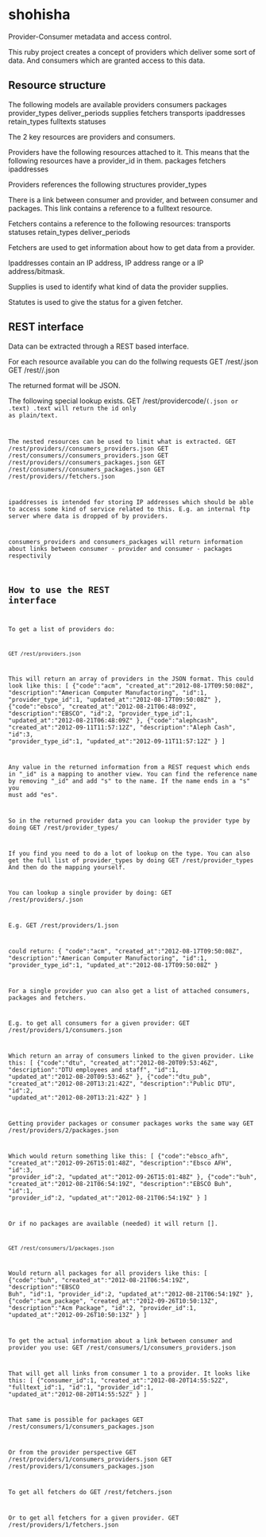 shohisha
========

Provider-Consumer metadata and access control.

This ruby project creates a concept of providers which deliver some sort of
data. And consumers which are granted access to this data.

Resource structure
------------------

The following models are available
    providers
    consumers
    packages
    provider_types
    deliver_periods
    supplies
    fetchers
    transports
    ipaddresses
    retain_types
    fulltexts
    statuses

The 2 key resources are providers and consumers.

Providers have the following resources attached to it. This means that the
following resources have a provider_id in them.
    packages
    fetchers
    ipaddresses

Providers references the following structures
    provider_types

There is a link between consumer and provider, and between consumer
and packages.
This link contains a reference to a fulltext resource.

Fetchers contains a reference to the following resources:
    transports
    statuses
    retain_types
    deliver_periods

Fetchers are used to get information about how to get data from a provider.

Ipaddresses contain an IP address, IP address range or a IP address/bitmask.

Supplies is used to identify what kind of data the provider supplies.

Statutes is used to give the status for a given fetcher.


REST interface
--------------

Data can be extracted through a REST based interface.

For each resource available you can do the follwing requests
    GET /rest/<resource>.json
    GET /rest/<resource>/<id>.json

The returned format will be JSON.

The following special lookup exists.
    GET /rest/providercode/<code>(.json or .text)
.text will return the id only as plain/text.

The nested resources can be used to limit what is extracted.
    GET /rest/providers/<id>/consumers_providers.json
    GET /rest/consumers/<id>/consumers_providers.json
    GET /rest/providers/<id>/consumers_packages.json
    GET /rest/consumers/<id>/consumers_packages.json
    GET /rest/providers/<id>/fetchers.json

ipaddresses is intended for storing IP addresses which should be able to access
some kind of service related to this. E.g. an internal ftp server where data
is dropped of by providers.

consumers_providers and consumers_packages will return information about
links between consumer - provider and consumer - packages respectivily

How to use the REST interface
-----------------------------

To get a list of providers do:

    GET /rest/providers.json

This will return an array of providers in the JSON format.
This could look like this:
[
  {"code":"acm",
   "created_at":"2012-08-17T09:50:08Z",
   "description":"American Computer Manufactoring",
   "id":1,
   "provider_type_id":1,
   "updated_at":"2012-08-17T09:50:08Z"
  },
  {"code":"ebsco",
   "created_at":"2012-08-21T06:48:09Z",
   "description":"EBSCO",
   "id":2,
   "provider_type_id":1,
   "updated_at":"2012-08-21T06:48:09Z"
  },
  {"code":"alephcash",
   "created_at":"2012-09-11T11:57:12Z",
   "description":"Aleph Cash",
   "id":3,
   "provider_type_id":1,
   "updated_at":"2012-09-11T11:57:12Z"
  }
]

Any value in the returned information from a REST request which ends in 
"_id" is a mapping to another view.
You can find the reference name by removing "_id" and add "s" to the name.
If the name ends in a "s" you must add "es".

So in the returned provider data you can lookup the provider type by doing
  GET /rest/provider_types/<value>

If you find you need to do a lot of lookup on the type. You can also get the
full list of provider_types by doing
  GET /rest/provider_types
And then do the mapping yourself.

You can lookup a single provider by doing:
  GET /rest/providers/<id>.json

E.g.
  GET /rest/providers/1.json

could return:
{
  "code":"acm",
  "created_at":"2012-08-17T09:50:08Z",
  "description":"American Computer Manufactoring",
  "id":1,
  "provider_type_id":1,
  "updated_at":"2012-08-17T09:50:08Z"
}

For a single provider yuo can also get a list of attached consumers, packages
and fetchers.

E.g. to get all consumers for a given provider:
    GET /rest/providers/1/consumers.json

Which return an array of consumers linked to the given provider.
Like this:
[
  {"code":"dtu",
   "created_at":"2012-08-20T09:53:46Z",
   "description":"DTU employees and staff",
   "id":1,
   "updated_at":"2012-08-20T09:53:46Z"
  },
  {"code":"dtu_pub",
   "created_at":"2012-08-20T13:21:42Z",
   "description":"Public DTU",
   "id":2,
   "updated_at":"2012-08-20T13:21:42Z"
  }
]

Getting provider packages or consumer packages works the same way
    GET /rest/providers/2/packages.json

Which would return something like this:
[
  {"code":"ebsco_afh",
   "created_at":"2012-09-26T15:01:48Z",
   "description":"Ebsco AFH",
   "id":3,
   "provider_id":2,
   "updated_at":"2012-09-26T15:01:48Z"
  },
  {"code":"buh",
   "created_at":"2012-08-21T06:54:19Z",
   "description":"EBSCO Buh",
   "id":1,
   "provider_id":2,
   "updated_at":"2012-08-21T06:54:19Z"
  }
]

Or if no packages are available (needed) it will return [].

    GET /rest/consumers/1/packages.json

Would return all packages for all providers like this:
[
  {"code":"buh",
   "created_at":"2012-08-21T06:54:19Z",
   "description":"EBSCO Buh",
   "id":1,
   "provider_id":2,
   "updated_at":"2012-08-21T06:54:19Z"
  },
  {"code":"acm_package",
   "created_at":"2012-09-26T10:50:13Z",
   "description":"Acm Package",
   "id":2,
   "provider_id":1,
   "updated_at":"2012-09-26T10:50:13Z"
  }
]


To get the actual information about a link between consumer and provider
you use:
    GET /rest/consumers/1/consumers_providers.json

That will get all links from consumer 1 to a provider.
It looks like this:
[
  {"consumer_id":1,
   "created_at":"2012-08-20T14:55:52Z",
   "fulltext_id":1,
   "id":1,
   "provider_id":1,
   "updated_at":"2012-08-20T14:55:52Z"
  }
]

That same is possible for packages
    GET /rest/consumers/1/consumers_packages.json

Or from the provider perspective
    GET /rest/providers/1/consumers_providers.json
    GET /rest/providers/1/consumers_packages.json

To get all fetchers do
    GET /rest/fetchers.json

Or to get all fetchers for a given provider.
    GET /rest/providers/1/fetchers.json



